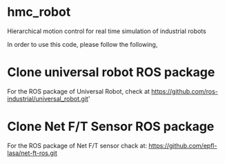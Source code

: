 # hmc_robot
Hierarchical motion control for real time simulation of industrial robots

In order to use this code, please follow the following,
# Clone universal robot ROS package 
For the ROS package of Universal Robot, check at https://github.com/ros-industrial/universal_robot.git'

# Clone Net F/T Sensor ROS package 
For the ROS package of Net F/T sensor chack at: https://github.com/epfl-lasa/net-ft-ros.git
